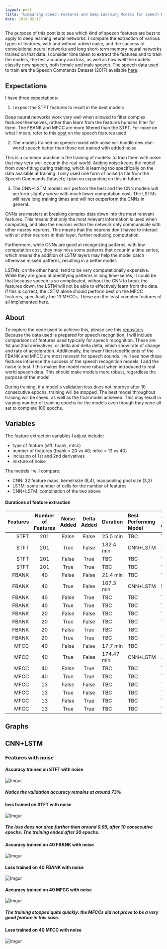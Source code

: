 ```yaml
---
layout: post
title: "Comparing Speech Features and Deep Learning Models for Speech Recognition"
date: 2019-02-17
---
```



The purpose of this post is to see which kind of speech features are best to apply to deep learning neural networks. I compare the extraction of various types of features, with and without added noise, and the success of convolutional neural networks and long short-term memory neural networks trained on that data. I consider time taken to extract the features and to train the models, the test accuracy and loss, as well as how well the models classify new speech, both female and male speech. The speech data used to train are the Speech Commands Dataset (2017) available <a href="https://ai.googleblog.com/2017/08/launching-speech-commands-dataset.html">here</a>. 

## Expectations

I have three expectations:

1) I expect the STFT features to result in the best models

Deep neural networks work very well when allowed to filter complex features themselves, rather than learn from the features humans filter for them. The FBANK and MFCC are more filtered than the STFT. For more on what I mean, refer to this <a href="https://a-n-rose.github.io/2019/02/06/python-train-cnn-lstm-speech-features.html">post</a> on the speech features used.

2) The models trained on speech mixed with noise will handle new real-world speech better than those not trained with added noise. 

This is a common practice in the training of models: to train them with noise that may very well occur in the real-world. Adding noise keeps the model from over-fitting during training, which is learning too specifically on the data available at training. I only used one form of noise (a file from the Speech Commands Dataset); I plan on expanding on this in future. 

3) The CNN+LSTM models will perform the best and the CNN models will perform slightly worse with much lower computation cost. The LSTMs will have long training times and will not outperform the CNNs in general. 

CNNs are masters at breaking complex data down into the most relevant features. This means that only the most relevant information is used when computing, and also the neurons within the network only communicate with other nearby neurons. This means that the neurons don't havee to interact with all other neurons in their layer, further reducing computation. 

Furthermore, while CNNs are good at recognizing patterns, with low computation cost, they may miss some patterns that occur in a time series, which means the addition of LSTM layers may help the model catch otherwise missed patterns, resulting in a better model. 

LSTMs, on the other hand, tend to be very computationally expensive. While they are good at identifying patterns in long time-series, it could be that because speech is so complicated, without the CNN to break the features down, the LSTM will not be able to effectively learn from the data. If this is correct, the LSTM alone should perform best on the MFCC features, specifically the 13 MFCCs. These are the least complex features of all implemented here.

## About

To explore the code used to achieve this, please see this <a href="https://github.com/a-n-rose/Build-CNN-or-LSTM-or-CNNLSTM-with-speech-features">repository</a>. Because the data used is prepared for speech recognition, I will include comparisons of features used typically for speech recognition. These are 1st and 2nd derivatives, or delta and delta delta, which show rate of change and rate of acceleration. Additionally, the lower filters/coefficients of the FBANK and MFCC are most relevant for speech sounds. I will see how these features influence the success of the speech recognition models. I add the noise to test if this makes the model more robust when introduced to real world speech data. This should make models more robust, regardless the purpose of the model.

During training, if a model's validation loss does not improve after 10 consecutive epochs, training will be stopped. The best model throughout training will be saved, as well as the final model achieved. This may result in varying number of training epochs for the models even though they were all set to complete 100 epochs.

## Variables

The feature extraction variables I adjust include:

* type of feature (stft, fbank, mfcc)
* number of features (fbank = 20 vs 40; mfcc = 13 vs 40)
* inclusion of 1st and 2nd derivatives 
* mixture of noise 

The models I will compare:
* CNN: 32 feature maps, kernel size (8,4), max pooling pool size (3,3)
* LSTM: same number of cells for the number of features
* CNN+LSTM: combination of the two above


#### Durations of feature extraction
| Features | Number of Features  | Noise Added | Delta Added | Duration | Best Performing Model | Test Acc | Test Loss |
|----------------:|:-------------------:|:----------------:|:-------------------:|:----------------|:----------------|:----------------|:----------------|
| STFT|201|False|False|25.5 min|TBC|TBC|TBC|
| STFT|201|True|False|132.4 min|CNN+LSTM|72.9%|0.95|
| STFT|201|False|True|TBC|TBC|TBC|TBC|
| STFT|201|True|True|TBC|TBC|TBC|TBC|
| FBANK|40|False|False|21.4 min|TBC|TBC|TBC|
| FBANK|40|True|False|167.3 min|CNN+LSTM|57.7%|1.42|
| FBANK|40|False|True|TBC|TBC|TBC|TBC|
| FBANK|40|True|True|TBC|TBC|TBC|TBC|
| FBANK|20|False|False|TBC|TBC|TBC|TBC|
| FBANK|20|True|False|TBC|TBC|TBC|TBC|
| FBANK|20|False|True|TBC|TBC|TBC|TBC|
| FBANK|20|True|True|TBC|TBC|TBC|TBC|
| MFCC|40|False|False|17.7 min|TBC|TBC|TBC|
| MFCC|40|True|False|174.47 min|CNN+LSTM|15.5%|2.9|
| MFCC|40|False|True|TBC|TBC|TBC|TBC|
| MFCC|40|True|True|TBC|TBC|TBC|TBC|
| MFCC|13|False|False|TBC|TBC|TBC|TBC|
| MFCC|13|True|False|TBC|TBC|TBC|TBC|
| MFCC|13|False|True|TBC|TBC|TBC|TBC|
| MFCC|13|True|True|TBC|TBC|TBC|TBC|

## Graphs

## CNN+LSTM

### Features with noise

#### Accuracy trained on STFT with noise
![Imgur](https://i.imgur.com/MAFw0vL.png)
##### Notice the validation accuracy remains at around 73%

#### loss trained on STFT with noise
![Imgur](https://i.imgur.com/Dlugbrr.png)
##### The loss does not drop further than around 0.95, after 10 consecutive epochs. The training ended after 20 epochs.

#### Accuracy trained on 40 FBANK with noise
![Imgur](https://i.imgur.com/c828ORN.png)

#### Loss trained on 40 FBANK with noise
![Imgur](https://i.imgur.com/KyvK4LW.png)

#### Accuracy trained on 40 MFCC with noise
![Imgur](https://i.imgur.com/oK5Etk3.png)
##### The training stopped quite quickly: the MFCCs did not prove to be a very good feature in this case.

#### Loss trained on 40 MFCC with noise
![Imgur](https://i.imgur.com/hsRyM2D.png)
